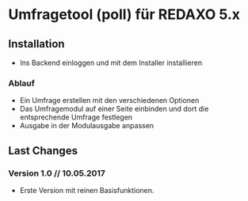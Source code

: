 # Umfragetool (poll) für REDAXO 5.x

## Installation

* Ins Backend einloggen und mit dem Installer installieren

### Ablauf

* Ein Umfrage erstellen mit den verschiedenen Optionen
* Das Umfragemodul auf einer Seite einbinden und dort die entsprechende Umfrage festlegen
* Ausgabe in der Modulausgabe anpassen

Last Changes
-------

### Version 1.0 // 10.05.2017

* Erste Version mit reinen Basisfunktionen.

